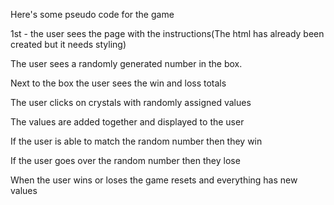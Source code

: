 Here's some pseudo code for the game

1st - the user sees the page with the instructions(The html has already been created but it needs styling)

The user sees a randomly generated number in the box.

Next to the box the user sees the win and loss totals

The user clicks on crystals with randomly assigned values

The values are added together and displayed to the user

If the user is able to match the random number then  they win

If the user goes over the random number then they lose

When the user wins or loses the game resets and everything has new values




